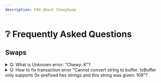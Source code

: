 ```yaml
---
description: FAQ about ChewySwap
---
```


# ❔ Frequently Asked Questions

## Swaps

<details>

<summary>Q: What is Unknown error: "Chewy: K"?</summary>

A: If you get this error it means you are swapping a token which has a tax on it with your output set at a certain BONE or DOGE amount. To fix this error first make sure your slippage is set high enough to account for the token's tax, then modify the input side of your trade and try again. For example:&#x20;

* Remove decimals from token amount
* Add .000 to end of whole number token amount

</details>

<details>

<summary>Q: How to fix transaction error "Cannot convert string to buffer. toBuffer only supports 0x-prefixed hex strings and this string was given: 109"?</summary>

A: This is an error related to MetaMask wallet which can usually be fixed by closing out of ChewySwap tab and closing MetaMask then trying again. If the problem persists we recommend importing your MetaMask wallets into a better wallet app such as [Rabby walle](https://rabby.io/)t as MetaMask has been having many problems recently.

</details>
